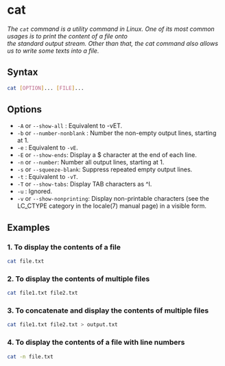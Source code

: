 # cat

*The `cat` command is a utility command in Linux. One of its most common usages is to print the content of a file onto <br/>
the standard output stream. Other than that, the cat command also allows us to write some texts into a file.*

## Syntax
```bash
cat [OPTION]... [FILE]...
```

## Options
- `-A`  or `--show-all` : Equivalent to -vET.
- `-b`  or `--number-nonblank` : Number the non-empty output lines, starting at 1.
- `-e` : Equivalent to `-vE`.
- `-E`  or `--show-ends`: Display a $ character at the end of each line.
- `-n`  or `--number`: Number all output lines, starting at 1.
- `-s`  or `--squeeze-blank`: Suppress repeated empty output lines.
- `-t` : Equivalent to `-vT`.
- `-T`  or `--show-tabs`: Display TAB characters as ^I.
- `-u` : Ignored.
- `-v`  or `--show-nonprinting`: Display non-printable characters (see the LC_CTYPE category in the locale(7) manual page) in a visible form.

## Examples

### 1. To display the contents of a file
```bash
cat file.txt
```

### 2. To display the contents of multiple files
```bash
cat file1.txt file2.txt
```

### 3. To concatenate and display the contents of multiple files
```bash
cat file1.txt file2.txt > output.txt
```

### 4. To display the contents of a file with line numbers
```bash
cat -n file.txt
```